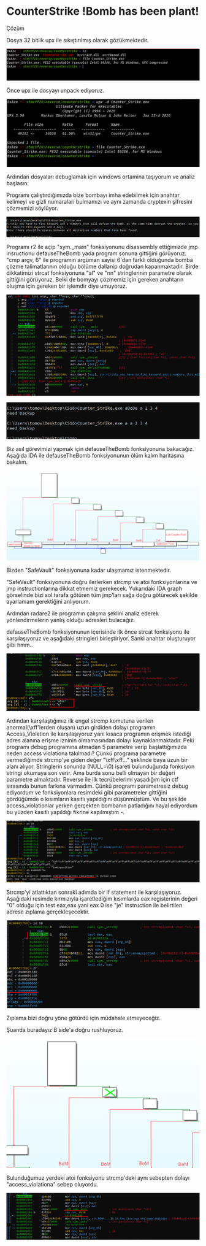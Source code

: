 # CounterStrike !Bomb has been plant!





Çözüm

Dosya 32 bitlik upx ile sıkıştırılmış olarak gözükmektedir.

![File](../../assets/CounterStrike/1.png)

Önce upx ile dosyayı unpack ediyoruz.

![upx](../../assets/CounterStrike/2.png)

Ardından dosyaları debuglamak için windows ortamina taşıyorum ve analiz başlasın.

Programı çalıştırdığımızda bize bombayı imha edebilmek için anahtar kelimeyi ve gizli numaralari bulmamızı ve aynı zamanda cryptexin şifresini çözmemizi söylüyor. 

![CS.exe](../../assets/CounterStrike/3.png)

Programı r2 ile açip "sym._main" fonksiyonunu disassembly ettiğimizde jmp insructionu defauseTheBomb yada program sonuna gittiğini görüyoruz.
"cmp argv, 6" ile programın argüman sayisi 6'dan farklı olduğunda bomba çözme talimatlarının olduğu bölüme dallanip doğrudan kapanmaktadir. Birde dikkatimizi strcat fonksiyonuna "aI" ve "nn" stringlerinin parametre olarak gittiğini görüyoruz. Belki de bomyayı çözmemiz için gereken anahtarın oluşma için gereken bir işlemdir diye umuyoruz.

![radare2](../../assets/CounterStrike/5.png)


![CSParametre](../../assets/CounterStrike/6.png)

Biz asıl görevimizi yapmak için defauseTheBomb fonksiyonuna bakacağız. Aşağıda IDA ile defauseTheBomb fonksiyonunun ölüm kalım haritasına bakalım.

![FuncGraph](../../assets/CounterStrike/7.png)

Bizden "SafeVault" fonksiyonuna kadar ulaşmamız istenmektedir.

"SafeVault" fonksiyonuna doğru ilerlerken strcmp ve atoi fonksiyonlarına ve jmp instructionlarına dikkat etmemiz gerekecek. Yukarıdaki IDA graph görselinde bizi sol tarafa götüren tüm jmp'ları sağa doğru götürecek şekilde ayarlamam gerektiğini anlıyorum.

Ardından radare2 ile programın çalışma şeklini analiz ederek yönlendirmelerin yanlış olduğu adresleri bulacağız.


defauseTheBomb fonksiyonunun içerisinde ilk önce strcat fonksiyonu ile karşılaşıyoruz ve aşağıdaki stringleri birleştiriyor. Sanki anahtar oluşturuyor gibi hmm..

![strcat](../../assets/CounterStrike/a.png)
 
 Ardından karşılaştığımız ilk engel strcmp komutuna verilen anormal(\xff'lerden oluşan) uzun girdiden dolayı programın Access_Violation ile karşılaşıyoruz yani kısaca programın erişmek istediği adres alanına erişme izninin olmamasından dolayı kaynaklanmaktadır. Peki programı debug programına atmadan 5 parametre verip başlattığımızda neden access violationa takılmadı? Çünkü programa parametre vermediğimde strcmp'ye giden değer "\xff\xff..." şeklinde baya uzun bir alanı alıyor. Stringlerin sonunda (NULL=\0) işareti bulunduğunda fonksiyon stringi okumaya son verir. Ama burda sonu belli olmayan bir değeri parametre almaktadır. Reverse ile ilk tecrübelerimi yaşadığım için ctf sırasında bunun farkına varmadım. Çünkü programı parametresiz debug ediyordum ve fonksiyonlara resimdeki gibi parametreler gittiğini gördüğümde o kısımların kasıtlı yapıldığını düşünmüştüm. Ve bu şekilde access_violationlar yerken gerçekten bombanın patladığını hayal ediyordum bu yüzden kasıtlı yapıldığı fikrine kapılmıştım *-*. 

![strcmp](../../assets/CounterStrike/b.png)

 Strcmp'yi atlattıktan sonraki adımda bir if statement ile karşılaşıyoruz. Aşağıdaki resimde kırmızıyla işaretlediğim kısımlarda eax registerinin değeri "0" olduğu için test eax,eax yani eax 0 ise "je" instruction ile belirtilen adrese zıplama gerçekleşecektir. 

![strcmp](../../assets/CounterStrike/c.png)

Zıplama bizi doğru yöne götürdü için müdahale etmeyeceğiz.  

Şuanda buradayız B side'a doğru rushluyoruz. 

![strcmp](../../assets/CounterStrike/d.png)

Bulunduğumuz yerdeki atoi fonksiyonu strcmp'deki aynı sebepten dolayı "access_violationa" sebep oluyordu. 

![strcmp](../../assets/CounterStrike/e.png)


  


